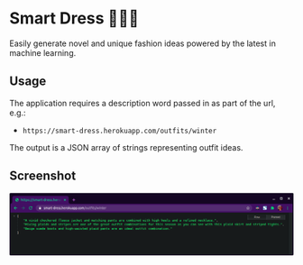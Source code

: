 # Smart Dress 👗💍👠

Easily generate novel and unique fashion ideas powered by the latest in machine learning.

## Usage

The application requires a description word passed in as part of the url, e.g.:

* `https://smart-dress.herokuapp.com/outfits/winter`

The output is a JSON array of strings representing outfit ideas.

## Screenshot

![](./docs/generated-winter-outfits.png)